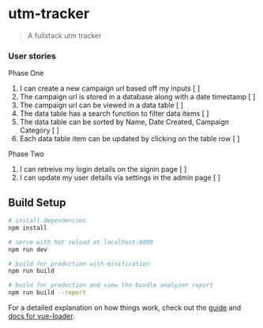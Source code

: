 # utm-tracker

> A fullstack utm tracker

### User stories
Phase One
1. I can create a new campaign url based off my inputs [ ]
2. The campaign url is stored in a database along with a date timestamp [ ]
3. The campaign url can be viewed in a data table [ ]
4. The data table has a search function to filter data items [ ]
5. The data table can be sorted by Name, Date Created, Campaign Category [ ]
6. Each data table item can be updated by clicking on the table row [ ]

Phase Two
1. I can retreive my login details on the signin page [ ]
2. I can update my user details via settings in the admin page [ ]




## Build Setup

``` bash
# install dependencies
npm install

# serve with hot reload at localhost:8080
npm run dev

# build for production with minification
npm run build

# build for production and view the bundle analyzer report
npm run build --report
```

For a detailed explanation on how things work, check out the [guide](http://vuejs-templates.github.io/webpack/) and [docs for vue-loader](http://vuejs.github.io/vue-loader).
